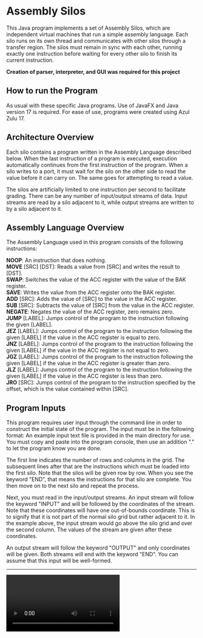 # Assembly Silos
This Java program implements a set of Assembly Silos, which are independent virtual machines that run a simple assembly language. Each silo runs on its own thread and communicates with other silos through a transfer region. The silos must remain in sync with each other, running exactly one instruction before waiting for every other silo to finish its current instruction.

**Creation of parser, interpreter, and GUI was required for this project** 

## How to run the Program
As usual with these specific Java programs. Use of JavaFX and Java version 17 is required. For ease of use, programs were created using Azul Zulu 17.

## Architecture Overview
Each silo contains a program written in the Assembly Language described below. When the last instruction of a program is executed, execution automatically continues from the first instruction of the program. When a silo writes to a port, it must wait for the silo on the other side to read the value before it can carry on. The same goes for attempting to read a value.

The silos are artificially limited to one instruction per second to facilitate grading. There can be any number of input/output streams of data. Input streams are read by a silo adjacent to it, while output streams are written to by a silo adjacent to it.

## Assembly Language Overview
The Assembly Language used in this program consists of the following instructions:

**NOOP**: An instruction that does nothing.<br>
**MOVE** [SRC] [DST]: Reads a value from [SRC] and writes the result to [DST].<br>
**SWAP**: Switches the value of the ACC register with the value of the BAK register.<br>
**SAVE**: Writes the value from the ACC register onto the BAK register.<br>
**ADD** [SRC]: Adds the value of [SRC] to the value in the ACC register.<br>
**SUB** [SRC]: Subtracts the value of [SRC] from the value in the ACC register.<br>
**NEGATE**: Negates the value of the ACC register, zero remains zero.<br>
**JUMP** [LABEL]: Jumps control of the program to the instruction following the given [LABEL].<br>
**JEZ** [LABEL]: Jumps control of the program to the instruction following the given [LABEL] if the value in the ACC register is equal to zero.<br>
**JNZ** [LABEL]: Jumps control of the program to the instruction following the given [LABEL] if the value in the ACC register is not equal to zero.<br>
**JGZ** [LABEL]: Jumps control of the program to the instruction following the given [LABEL] if the value in the ACC register is greater than zero.<br>
**JLZ** [LABEL]: Jumps control of the program to the instruction following the given [LABEL] if the value in the ACC register is less than zero.<br>
**JRO** [SRC]: Jumps control of the program to the instruction specified by the offset, which is the value contained within [SRC].<br>
## Program Inputs 
This program requires user input through the command line in order to construct the initial state of the program. The input must be in the following format:
An example input text file is provided in the main directory for use. You must copy and paste into the program console, then use an addition "." to let the program know you are done.


The first line indicates the number of rows and columns in the grid. The subsequent lines after that are the instructions which must be loaded into the first silo. Note that the silos will be given row by row. When you see the keyword "END", that means the instructions for that silo are complete. You then move on to the next silo and repeat the process.

Next, you must read in the input/output streams. An input stream will follow the keyword "INPUT" and will be followed by the coordinates of the stream. Note that these coordinates will have one out-of-bounds coordinate. This is to signify that it is not part of the normal silo grid but rather adjacent to it. In the example above, the input stream would go above the silo grid and over the second column. The values of the stream are given after these coordinates.

An output stream will follow the keyword "OUTPUT" and only coordinates will be given. Both streams will end with the keyword "END". You can assume that this input will be well-formed.

---
![](/resources/Recording%202023-07-25%20162845.mp4)